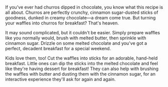 If you've ever had churros dipped in chocolate, you know what this recipe is all about. Churros are perfectly crunchy, cinnamon sugar-dusted sticks of goodness, dunked in creamy chocolate—a dream come true. But turning your waffles into churros for breakfast? That's heaven.

It may sound complicated, but it couldn't be easier. Simply prepare waffles like you normally would, brush with melted butter, then sprinkle with cinnamon sugar. Drizzle on some melted chocolate and you've got a perfect, decadent breakfast for a special weekend.

Kids love them, too! Cut the waffles into sticks for an adorable, hand-held breakfast. Little ones can dip the sticks into the melted chocolate and feel like they're having dessert for breakfast! They can also help with brushing the waffles with butter and dusting them with the cinnamon sugar, for an interactive experience they'll ask for again and again.